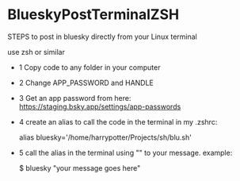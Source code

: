 # BlueskyPostTerminalZSH

STEPS to post in bluesky directly from your Linux terminal

use zsh or similar

* 1 Copy code to any folder in your computer

* 2 Change APP_PASSWORD and HANDLE

* 3 Get an app password from here: https://staging.bsky.app/settings/app-passwords

* 4 create an alias to call the code in the terminal
in my .zshrc:

   alias bluesky='/home/harrypotter/Projects/sh/blu.sh'

* 5 call the alias in the terminal using "" to your message.
example:

  $ bluesky "your message goes here"
